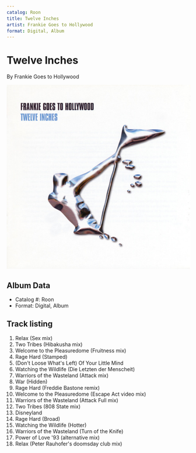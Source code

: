 ```yaml
---
catalog: Roon
title: Twelve Inches
artist: Frankie Goes to Hollywood
format: Digital, Album
---
```


# Twelve Inches

By Frankie Goes to Hollywood

![](../../assets/albumcovers/Frankie_Goes_to_Hollywood-Twelve_Inches.png)

## Album Data

- Catalog #: Roon
- Format: Digital, Album


## Track listing


1. Relax (Sex mix)
2. Two Tribes (Hibakusha mix)
3. Welcome to the Pleasuredome (Fruitness mix)
4. Rage Hard (Stamped)
5. (Don't Loose What's Left) Of Your Little Mind
6. Watching the Wildlife (Die Letzten der Menscheit)
7. Warriors of the Wasteland (Attack mix)
8. War (Hidden)
9. Rage Hard (Freddie Bastone remix)
10. Welcome to the Pleasuredome (Escape Act video mix)
11. Warriors of the Wasteland (Attack Full mix)
12. Two Tribes (808 State mix)
13. Disneyland
14. Rage Hard (Broad)
15. Watching the Wildlife (Hotter)
16. Warriors of the Wasteland (Turn of the Knife)
17. Power of Love '93 (alternative mix)
18. Relax (Peter Rauhofer's doomsday club mix)

